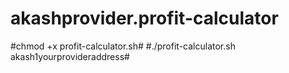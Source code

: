 # akashprovider.profit-calculator

#chmod +x profit-calculator.sh#
#./profit-calculator.sh akash1yourprovideraddress#
